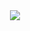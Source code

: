 <div id="header" align="center">
<img src=https://media.giphy.com/media/v1.Y2lkPTc5MGI3NjExbjI3c3Q1a2dpa2p5b3h6dDd6cXY2ZmF3eDR3d3p1bm9wa2xrN2phbyZlcD12MV9pbnRlcm5hbF9naWZfYnlfaWQmY3Q9Zw/HUplkVCPY7jTW/giphy.gif/>
</div>
